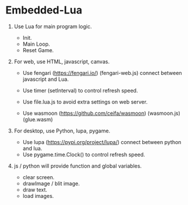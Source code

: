 # Embedded-Lua

1. Use Lua for main program logic.
	- Init.
	- Main Loop.
	- Reset Game.


2. For web, use HTML, javascript, canvas.
	- Use fengari (https://fengari.io/) (fengari-web.js) connect between javascript and Lua.
	- Use timer (setInterval) to control refresh speed.
	- Use file.lua.js to avoid extra settings on web server.

	- Use wasmoon (https://github.com/ceifa/wasmoon) (wasmoon.js) (glue.wasm)


3. For desktop, use Python, lupa, pygame.
	- Use lupa (https://pypi.org/project/lupa/) connect between python and lua.
	- Use pygame.time.Clock()	to control refresh speed.


4. js / python will provide function and global variables.
	- clear screen.
	- drawImage / blit image.
	- draw text.
	- load images.

